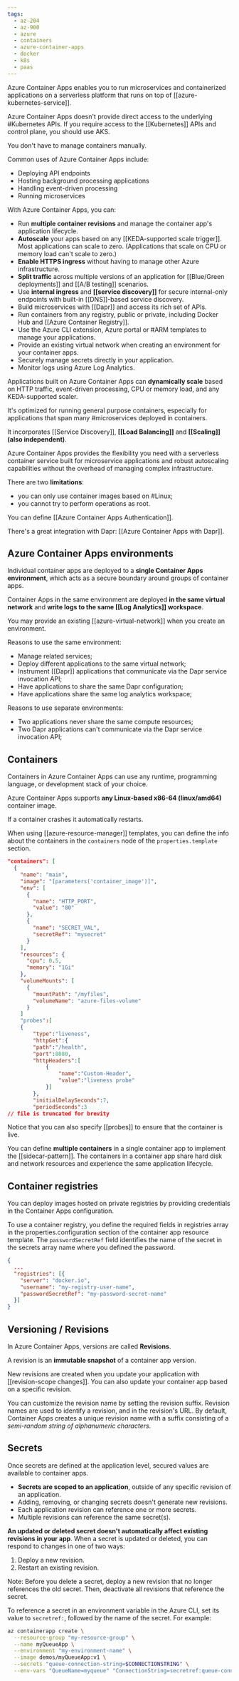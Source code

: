```yaml
---
tags:
  - az-204
  - az-900
  - azure
  - containers
  - azure-container-apps
  - docker
  - k8s
  - paas
---
```


Azure Container Apps enables you to run microservices and containerized applications on a serverless platform that runs on top of [[azure-kubernetes-service]].

Azure Container Apps doesn't provide direct access to the underlying #Kubernetes APIs. If you require access to the [[Kubernetes]] APIs and control plane, you should use AKS.

You don't have to manage containers manually.

Common uses of Azure Container Apps include:

- Deploying API endpoints
- Hosting background processing applications
- Handling event-driven processing
- Running microservices

With Azure Container Apps, you can:

- Run **multiple container revisions** and manage the container app's application lifecycle.
- **Autoscale** your apps based on any [[KEDA-supported scale trigger]]. Most applications can scale to zero. (Applications that scale on CPU or memory load can't scale to zero.)
- **Enable HTTPS ingress** without having to manage other Azure infrastructure.
- **Split traffic** across multiple versions of an application for [[Blue/Green deployments]] and [[A/B testing]] scenarios.
- Use **internal ingress** and **[[service discovery]]** for secure internal-only endpoints with built-in [[DNS]]-based service discovery.
- Build microservices with [[Dapr]] and access its rich set of APIs.
- Run containers from any registry, public or private, including Docker Hub and  [[Azure Container Registry]].
- Use the Azure CLI extension, Azure portal or #ARM templates to manage your applications.
- Provide an existing virtual network when creating an environment for your container apps.
- Securely manage secrets directly in your application.
- Monitor logs using Azure Log Analytics.

Applications built on Azure Container Apps can **dynamically scale** based on HTTP traffic, event-driven processing, CPU or memory load, and any KEDA-supported scaler.

It's optimized for running general purpose containers, especially for applications that span many #microservices deployed in containers.

It incorporates [[Service Discovery]], **[[Load Balancing]]** and **[[Scaling]] (also independent)**.

Azure Container Apps provides the flexibility you need with a serverless container service built for microservice applications and robust autoscaling capabilities without the overhead of managing complex infrastructure.

There are two **limitations**:

- you can only use container images based on #Linux;
- you cannot try to perform operations as root.

You can define [[Azure Container Apps Authentication]].

There's a great integration with Dapr: [[Azure Container Apps with Dapr]].

## Azure Container Apps environments

Individual container apps are deployed to a **single Container Apps environment**, which acts as a secure boundary around groups of container apps.

Container Apps in the same environment are deployed **in the same virtual network** and **write logs to the same [[Log Analytics]] workspace**.

You may provide an existing [[azure-virtual-network]] when you create an environment.

Reasons to use the same environment:

- Manage related services;
- Deploy different applications to the same virtual network;
- Instrument [[Dapr]] applications that communicate via the Dapr service invocation API;
- Have applications to share the same Dapr configuration;
- Have applications share the same log analytics workspace;

Reasons to use separate environments:

- Two applications never share the same compute resources;
- Two Dapr applications can't communicate via the Dapr service invocation API;

## Containers

Containers in Azure Container Apps can use any runtime, programming language, or development stack of your choice.

Azure Container Apps supports **any Linux-based x86-64 (linux/amd64)** container image.

If a container crashes it automatically restarts.

When using [[azure-resource-manager]] templates, you can define the info about the containers in the `containers` node of the `properties.template` section.

```json
"containers": [
  {
    "name": "main",
    "image": "[parameters('container_image')]",
    "env": [
      {
        "name": "HTTP_PORT",
        "value": "80"
      },
      {
        "name": "SECRET_VAL",
        "secretRef": "mysecret"
      }
    ],
    "resources": {
      "cpu": 0.5,
      "memory": "1Gi"
    },
    "volumeMounts": [
      {
        "mountPath": "/myfiles",
        "volumeName": "azure-files-volume"
      }
    ]
    "probes":[
    {
        "type":"liveness",
        "httpGet":{
        "path":"/health",
        "port":8080,
        "httpHeaders":[
            {
                "name":"Custom-Header",
                "value":"liveness probe"
            }]
        },
        "initialDelaySeconds":7,
        "periodSeconds":3
// file is truncated for brevity
```

Notice that you can also specify [[probes]] to ensure that the container is live.

You can define **multiple containers** in a single container app to implement the [[sidecar-pattern]]. The containers in a container app share hard disk and network resources and experience the same application lifecycle.

## Container registries

You can deploy images hosted on private registries by providing credentials in the Container Apps configuration.

To use a container registry, you define the required fields in registries array in the properties.configuration section of the container app resource template. The `passwordSecretRef` field identifies the name of the secret in the secrets array name where you defined the password.

```json
{
  ...
  "registries": [{
    "server": "docker.io",
    "username": "my-registry-user-name",
    "passwordSecretRef": "my-password-secret-name"
  }]
}
```

## Versioning / Revisions

In Azure Container Apps, versions are called **Revisions**.

A revision is an **immutable snapshot** of a container app version.

New revisions are created when you update your application with [[revision-scope changes]]. You can also update your container app based on a specific revision.

You can customize the revision name by setting the revision suffix. Revision names are used to identify a revision, and in the revision's URL. By default, Container Apps creates a unique revision name with a suffix consisting of a *semi-random string of alphanumeric characters*.

## Secrets

Once secrets are defined at the application level, secured values are available to container apps.

- **Secrets are scoped to an application**, outside of any specific revision of an application.
- Adding, removing, or changing secrets doesn't generate new revisions.
- Each application revision can reference one or more secrets.
- Multiple revisions can reference the same secret(s).

**An updated or deleted secret doesn't automatically affect existing revisions in your app**. When a secret is updated or deleted, you can respond to changes in one of two ways:

1. Deploy a new revision.
2. Restart an existing revision.

Note: Before you delete a secret, deploy a new revision that no longer references the old secret. Then, deactivate all revisions that reference the secret.

To reference a secret in an environment variable in the Azure CLI, set its value to `secretref:`, followed by the name of the secret. For example:

```bash
az containerapp create \
  --resource-group "my-resource-group" \
  --name myQueueApp \
  --environment "my-environment-name" \
  --image demos/myQueueApp:v1 \
  --secrets "queue-connection-string=$CONNECTIONSTRING" \
  --env-vars "QueueName=myqueue" "ConnectionString=secretref:queue-connection-string"
```
